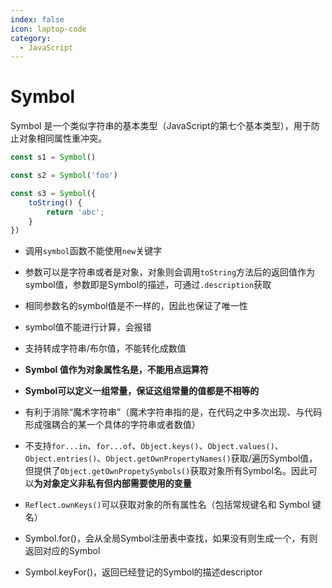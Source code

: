 ```yaml
---
index: false
icon: laptop-code
category:
  - JavaScript
---
```


# Symbol

Symbol 是一个类似字符串的基本类型（JavaScript的第七个基本类型），用于防止对象相同属性重冲突。

```js
const s1 = Symbol()

const s2 = Symbol('foo')

const s3 = Symbol({
	toString() {
		return 'abc';
	}
})
```

- 调用`symbol`函数不能使用`new`关键字
- 参数可以是字符串或者是对象，对象则会调用`toString`方法后的返回值作为symbol值，参数即是Symbol的描述，可通过`.description`获取
- 相同参数名的symbol值是不一样的，因此也保证了唯一性
- symbol值不能进行计算，会报错
- 支持转成字符串/布尔值，不能转化成数值
- **Symbol 值作为对象属性名是，不能用点运算符**
- **Symbol可以定义一组常量，保证这组常量的值都是不相等的**
- 有利于消除“魔术字符串”（魔术字符串指的是，在代码之中多次出现、与代码形成强耦合的某一个具体的字符串或者数值）
- 不支持`for...in`、`for...of`、`Object.keys()`、`Object.values()`、`Object.entries()`、`Object.getOwnPropertyNames()`获取/遍历Symbol值，但提供了`Object.getOwnPropetySymbols()`获取对象所有Symbol名。因此可以**为对象定义非私有但内部需要使用的变量**
- `Reflect.ownKeys()`可以获取对象的所有属性名（包括常规键名和 Symbol 键名）

- Symbol.for()，会从全局Symbol注册表中查找，如果没有则生成一个，有则返回对应的Symbol
- Symbol.keyFor()，返回已经登记的Symbol的描述descriptor
